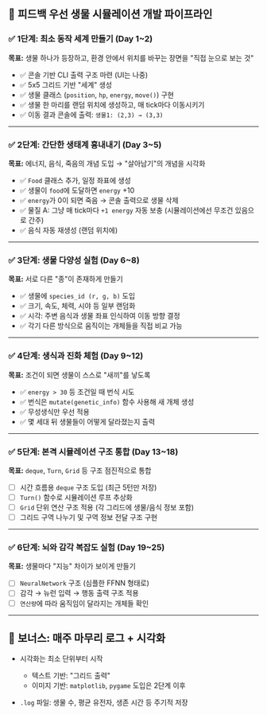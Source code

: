 ## 🔄 피드백 우선 생물 시뮬레이션 개발 파이프라인

### ✅ 1단계: 최소 동작 세계 만들기 (Day 1\~2)

**목표:** 생물 하나가 등장하고, 환경 안에서 위치를 바꾸는 장면을 "직접 눈으로 보는 것"

* ✅ 콘솔 기반 CLI 출력 구조 마련 (UI는 나중)
* ✅ 5x5 그리드 기반 "세계" 생성
* ✅ 생물 클래스 (`position`, `hp`, `energy`, `move()`) 구현
* ✅ 생물 한 마리를 랜덤 위치에 생성하고, 매 tick마다 이동시키기
* ✅ 이동 결과 콘솔에 출력: `생물1: (2,3) → (3,3)`

---

### ✅ 2단계: 간단한 생태계 흉내내기 (Day 3\~5)

**목표:** 에너지, 음식, 죽음의 개념 도입 → "살아남기"의 개념을 시각화

* ✅ `Food` 클래스 추가, 일정 좌표에 생성
* ✅ 생물이 `food`에 도달하면 `energy` +10
* ✅ `energy`가 0이 되면 죽음 → 콘솔 출력으로 생물 삭제
* ✅ 물질 A: 그냥 매 tick마다 `+1 energy` 자동 보충 (시뮬레이션에선 무조건 있음으로 간주)
* ✅ 음식 자동 재생성 (랜덤 위치에)

---

### ✅ 3단계: 생물 다양성 실험 (Day 6\~8)

**목표:** 서로 다른 "종"이 존재하게 만들기

* ✅ 생물에 `species_id (r, g, b)` 도입
* ✅ 크기, 속도, 체력, 시야 등 일부 랜덤화
* ✅ 시각: 주변 음식과 생물 좌표 인식하여 이동 방향 결정
* ✅ 각기 다른 방식으로 움직이는 개체들을 직접 비교 가능

---

### ✅ 4단계: 생식과 진화 체험 (Day 9\~12)

**목표:** 조건이 되면 생물이 스스로 "새끼"를 낳도록

* ✅ `energy > 30` 등 조건일 때 번식 시도
* ✅ 번식은 `mutate(genetic_info)` 함수 사용해 새 개체 생성
* ✅ 무성생식만 우선 적용
* ✅ 몇 세대 뒤 생물들이 어떻게 달라졌는지 출력

---

### ✅ 5단계: 본격 시뮬레이션 구조 통합 (Day 13\~18)

**목표:** `deque`, `Turn`, `Grid` 등 구조 점진적으로 통합

* [ ] 시간 흐름용 `deque` 구조 도입 (최근 5턴만 저장)
* [ ] `Turn()` 함수로 시뮬레이션 루프 추상화
* [ ] `Grid` 단위 연산 구조 적용 (각 그리드에 생물/음식 정보 포함)
* [ ] 그리드 구역 나누기 및 구역 정보 전달 구조 구현

---

### ✅ 6단계: 뇌와 감각 복잡도 실험 (Day 19\~25)

**목표:** 생물마다 "지능" 차이가 보이게 만들기

* [ ] `NeuralNetwork` 구조 (심플한 FFNN 형태로)
* [ ] 감각 → 뉴런 입력 → 행동 출력 구조 적용
* [ ] `연산량`에 따라 움직임이 달라지는 개체들 확인

---

## 🎁 보너스: 매주 마무리 로그 + 시각화

* 시각화는 최소 단위부터 시작

  * 텍스트 기반: "그리드 출력"
  * 이미지 기반: `matplotlib`, `pygame` 도입은 2단계 이후
* `.log` 파일: 생물 수, 평균 유전자, 생존 시간 등 주기적 저장